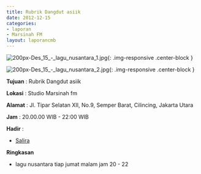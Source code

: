 ```yaml
---
title: Rubrik Dangdut asiik
date: 2012-12-15
categories:
- laporan
- Marsinah FM
layout: laporancmb
---
```



![200px-Des_15_-_lagu_nusantara_1.jpg](/uploads/200px-Des_15_-_lagu_nusantara_1.jpg){: .img-responsive .center-block }

![200px-Des_15_-_lagu_nusantara_2.jpg](/uploads/200px-Des_15_-_lagu_nusantara_2.jpg){: .img-responsive .center-block }


**Tujuan** : Rubrik Dangdut asiik 

**Lokasi** : Studio Marsinah fm 

**Alamat** : Jl. Tipar Selatan XII, No.9, Semper Barat, Cilincing, Jakarta Utara 

**Jam** : 20.00.00 WIB - 22:00 WIB 

**Hadir** :
* [Salira](http://wiki.ciptamedia.org/wiki/Salira)

**Ringkasan**  
* lagu nusantara tiap jumat malam jam 20 - 22
